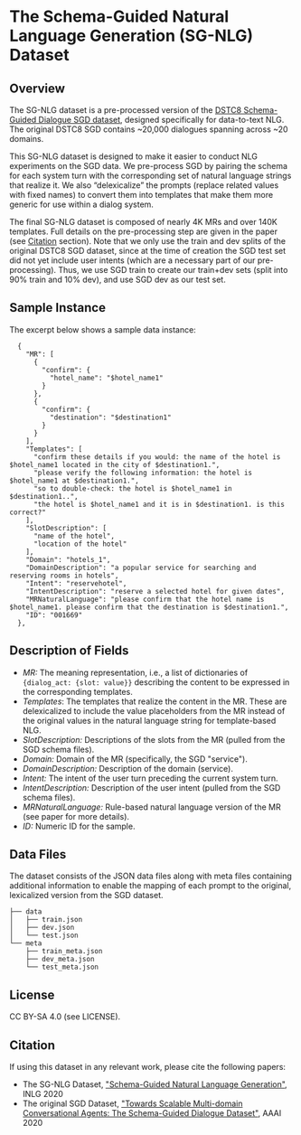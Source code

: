 
The Schema-Guided Natural Language Generation (SG-NLG) Dataset
==============================================================


Overview
--------

The SG-NLG dataset is a pre-processed version of the [DSTC8 Schema-Guided Dialogue SGD dataset](https://github.com/google-research-datasets/dstc8-schema-guided-dialogue), designed specifically for data-to-text NLG. The original DSTC8 SGD contains ~20,000 dialogues spanning across ~20 domains.

This SG-NLG dataset is designed to make it easier to conduct NLG experiments on the SGD data. We pre-process SGD by pairing the schema for each system turn with the corresponding set of natural language strings that realize it. We also “delexicalize” the prompts (replace related values with fixed names) to convert them into templates that make them more generic for use within a dialog system.

The final SG-NLG dataset is composed of nearly 4K MRs and over 140K templates. Full details on the pre-processing step are given in the paper (see [Citation](#citation) section). Note that we only use the train and dev splits of the original DSTC8 SGD dataset, since at the time of creation the SGD test set did not yet include user intents (which are a necessary part of our pre-processing). Thus, we use SGD train to create our train+dev sets (split into 90% train and 10% dev), and use SGD dev as our test set.


Sample Instance
---------------

The excerpt below shows a sample data instance:
```
  {
    "MR": [
      {
        "confirm": {
          "hotel_name": "$hotel_name1"
        }
      },
      {
        "confirm": {
          "destination": "$destination1"
        }
      }
    ],
    "Templates": [
      "confirm these details if you would: the name of the hotel is $hotel_name1 located in the city of $destination1.",
      "please verify the following information: the hotel is $hotel_name1 at $destination1.",
      "so to double-check: the hotel is $hotel_name1 in $destination1..",
      "the hotel is $hotel_name1 and it is in $destination1. is this correct?"
    ],
    "SlotDescription": [
      "name of the hotel",
      "location of the hotel"
    ],
    "Domain": "hotels_1",
    "DomainDescription": "a popular service for searching and reserving rooms in hotels",
    "Intent": "reservehotel",
    "IntentDescription": "reserve a selected hotel for given dates",
    "MRNaturalLanguage": "please confirm that the hotel name is $hotel_name1. please confirm that the destination is $destination1.",
    "ID": "001669"
  },
```


Description of Fields
---------------------

 - *MR:* The meaning representation, i.e., a list of dictionaries of `{dialog_act: {slot: value}}` describing the content to be expressed in the corresponding templates.
 - *Templates*: The templates that realize the content in the MR. These are delexicalized to include the value placeholders from the MR instead of the original values in the natural language string for template-based NLG.
 - *SlotDescription:* Descriptions of the slots from the MR (pulled from the SGD schema files).
 - *Domain:* Domain of the MR (specifically, the SGD "service").
 - *DomainDescription:* Description of the domain (service).
 - *Intent:* The intent of the user turn preceding the current system turn.
 - *IntentDescription:* Description of the user intent (pulled from the SGD schema files).
 - *MRNaturalLanguage:* Rule-based natural language version of the MR (see paper for more details).
 - *ID:* Numeric ID for the sample.


Data Files
----------

The dataset consists of the JSON data files along with meta files containing additional information to enable the mapping of each prompt to the original, lexicalized version from the SGD dataset.

```
├── data
│   ├── train.json
│   ├── dev.json
│   └── test.json
└── meta
    ├── train_meta.json
    ├── dev_meta.json
    └── test_meta.json
```

License
-------

CC BY-SA 4.0 (see LICENSE).


Citation
-------
If using this dataset in any relevant work, please cite the following papers:

- The SG-NLG Dataset, ["Schema-Guided Natural Language Generation"](https://www.aclweb.org/anthology/2020.inlg-1.35/), INLG 2020
- The original SGD Dataset, ["Towards Scalable Multi-domain Conversational Agents: The Schema-Guided Dialogue Dataset"](https://ojs.aaai.org//index.php/AAAI/article/view/6394), AAAI 2020
